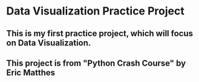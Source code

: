 # Data Visualization Practice Project
## This is my first practice project, which will focus on Data Visualization.
## This project is from "Python Crash Course" by Eric Matthes
